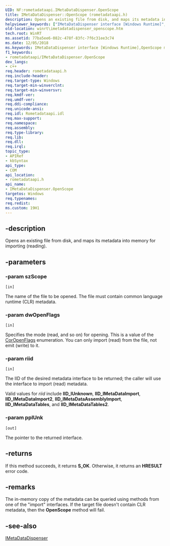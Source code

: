 ```yaml
---
UID: NF:rometadataapi.IMetaDataDispenser.OpenScope
title: IMetaDataDispenser::OpenScope (rometadataapi.h)
description: Opens an existing file from disk, and maps its metadata into memory for reading.
helpviewer_keywords: ["IMetaDataDispenser interface [Windows Runtime]","OpenScope method","IMetaDataDispenser.OpenScope","IMetaDataDispenser::OpenScope","OpenScope","OpenScope method [Windows Runtime]","OpenScope method [Windows Runtime]","IMetaDataDispenser interface","rometadataapi/IMetaDataDispenser::OpenScope","winrt.imetadatadispenser_openscope"]
old-location: winrt\imetadatadispenser_openscope.htm
tech.root: WinRT
ms.assetid: 77ba5ee6-082c-478f-83fc-7f6c31ee3c74
ms.date: 12/05/2018
ms.keywords: IMetaDataDispenser interface [Windows Runtime],OpenScope method, IMetaDataDispenser.OpenScope, IMetaDataDispenser::OpenScope, OpenScope, OpenScope method [Windows Runtime], OpenScope method [Windows Runtime],IMetaDataDispenser interface, rometadataapi/IMetaDataDispenser::OpenScope, winrt.imetadatadispenser_openscope
f1_keywords:
- rometadataapi/IMetaDataDispenser.OpenScope
dev_langs:
- c++
req.header: rometadataapi.h
req.include-header: 
req.target-type: Windows
req.target-min-winverclnt: 
req.target-min-winversvr: 
req.kmdf-ver: 
req.umdf-ver: 
req.ddi-compliance: 
req.unicode-ansi: 
req.idl: Rometadataapi.idl
req.max-support: 
req.namespace: 
req.assembly: 
req.type-library: 
req.lib: 
req.dll: 
req.irql: 
topic_type:
- APIRef
- kbSyntax
api_type:
- COM
api_location:
- rometadataapi.h
api_name:
- IMetaDataDispenser.OpenScope
targetos: Windows
req.typenames: 
req.redist: 
ms.custom: 19H1
---
```


## -description

Opens an existing file from disk, and maps its metadata into memory for importing (reading).

## -parameters

### -param szScope

`[in]`

The name of the file to be opened. The file must contain common language runtime (CLR) metadata.

### -param dwOpenFlags

`[in]`

Specifies the mode (read, and so on) for opening. This is a value of the <a href="https://docs.microsoft.com/dotnet/framework/unmanaged-api/metadata/coropenflags-enumeration">CorOpenFlags</a> enumeration. You can only import (read) from the file, not emit (write) to it.

### -param riid

`[in]`

The IID of the desired metadata interface to be returned; the caller will use the interface to import (read) metadata.

Valid values for *riid* include **IID_IUnknown**, **IID_IMetaDataImport**, **IID_IMetaDataImport2**, **IID_IMetaDataAssemblyImport**, **IID_IMetaDataTables**, and **IID_IMetaDataTables2**.

### -param ppIUnk

`[out]`

The pointer to the returned interface.

## -returns

If this method succeeds, it returns <b xmlns:loc="http://microsoft.com/wdcml/l10n">S_OK</b>. Otherwise, it returns an <b xmlns:loc="http://microsoft.com/wdcml/l10n">HRESULT</b> error code.

## -remarks

The in-memory copy of the metadata can be queried using methods from one of the "import" interfaces. If the target file doesn't contain CLR metadata, then the <b>OpenScope</b> method will fail.

## -see-also

<a href="https://docs.microsoft.com/windows/desktop/api/rometadataapi/nn-rometadataapi-imetadatadispenser">IMetaDataDispenser</a>